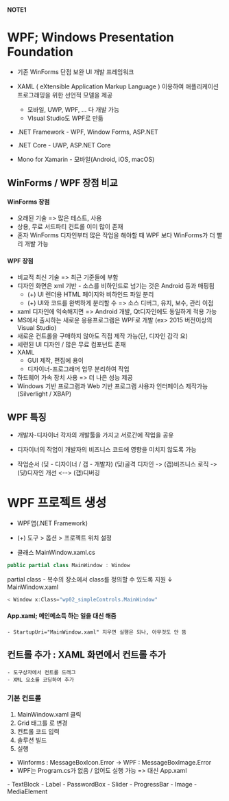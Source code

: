 #### NOTE1

# WPF; Windows Presentation Foundation
- 기존 WinForms 단점 보완 UI 개발 프레임워크
- XAML ( eXtensible Application Markup Language ) 이용하여 애플리케이션 프로그래밍을 위한 선언적 모델을 제공
    - 모바일, UWP, WPF, ... 다 개발 가능
    - VIsual Studio도 WPF로 만듦

- .NET Framework   - WPF, Window Forms, ASP.NET 
- .NET Core        - UWP, ASP.NET Core
- Mono for Xamarin - 모바일(Android, iOS, macOS)

## WinForms / WPF 장점 비교
#### WinForms 장점
- 오래된 기술 => 많은 테스트, 사용
- 상용, 무료 서드파티 컨트롤 이미 많이 존재
- 혼자 WinForms 디자인부터 많은 작업을 해야할 때 WPF 보다 WinForms가 더 빨리 개발 가능

#### WPF 장점
- 비교적 최신 기술 => 최근 기준들에 부합
- 디자인 화면은 xml 기반 - 소스를 비하인드로 넘기는 것은 Android 등과 매핑됨
    - (+) UI 렌더용 HTML 페이지와 비하인드 파일 분리
    - (+) UI와 코드를 완벽하게 분리할 수
        => 소스 디버그, 유지, 보수, 관리 이점
- xaml 디자인에 익숙해지면
    => Android 개발, Qt디자인에도 동일하게 적용 가능
- MS에서 출시하는 새로운 응용프로그램은 WPF로 개발
    (ex> 2015 버전이상의 Visual Studio)
- 새로운 컨트롤을 구매하지 않아도 직접 제작 가능(단, 디자인 감각 요)
- 세련된 UI 디자인 / 많은 무료 컴포넌트 존재
- XAML
    - GUI 제작, 편집에 용이
    - 디자이너-프로그래머 업무 분리하여 작업
- 하드웨어 가속 장치 사용 => 더 나은 성능 제공
- Windows 기반 프로그램과 Web 기반 프로그램 사용자 인터페이스 제작가능 (Silverlight / XBAP)

## WPF 특징
- 개발자-디자이너 각자의 개발툴을 가지고 서로간에 작업을 공유
- 디자이너의 작업이 개발자의 비즈니스 코드에 영향을 미치지 않도록 가능

- 작업순서 (딪 - 디자이너 / 갭 - 개발자)
(딪)골격 디자인 -> (갭)비즈니스 로직 -> (딪)디자인 개선 <--> (갭)디버깅

# WPF 프로젝트 생성
- WPF앱(.NET Framework)
- (+) 도구 > 옵션 > 프로젝트 위치 설정

- 클래스
MainWindow.xaml.cs
```cs
public partial class MainWindow : Window
``` 
partial class - 복수의 장소에서 class를 정의할 수 있도록 지원
↓
MainWindow.xaml
```cs
< Window x:Class="wp02_simpleControls.MainWindow"
```
#### App.xaml; 메인메소득 하는 일을 대신 해줌
    - StartupUri="MainWindow.xaml" 지우면 실행은 되나, 아무것도 안 뜸

## 컨트롤 추가 : XAML 화면에서 컨트롤 추가
    - 도구상자에서 컨트롤 드래그
    - XML 요소를 코딩하여 추가

### 기본 컨트롤
1. MainWindow.xaml 클릭 
2. Grid 태그를 <StackPanel>로 변경 
3. 컨트롤 코드 입력 
4. 솔루션 빌드 
5. 실행

- Winforms : MessageBoxIcon.Error -> WPF : MessageBoxImage.Error
- WPF는 Program.cs가 없음 / 없어도 실행 가능 => 대신 App.xaml

<StackPanel>
- TextBlock
- Label
- PasswordBox
- Slider
- ProgressBar
- Image
- MediaElement

## 

